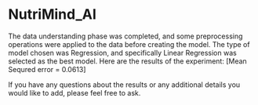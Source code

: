# NutriMind_AI
The data understanding phase was completed, and some preprocessing operations were applied to the data before creating the model.
The type of model chosen was Regression, and specifically Linear Regression was selected as the best model.
Here are the results of the experiment:
[Mean Sequred error = 0.0613]

If you have any questions about the results or any additional details you would like to add, please feel free to ask.
